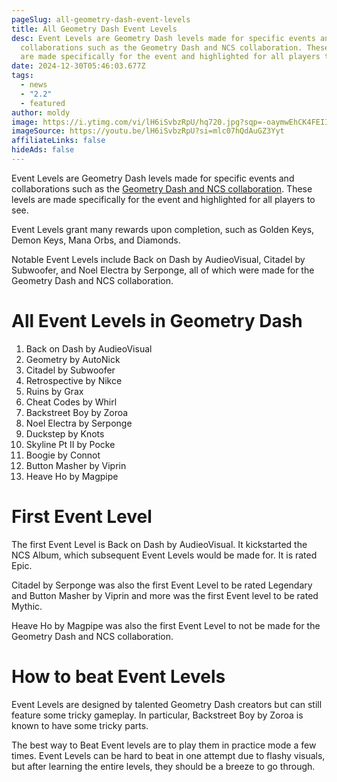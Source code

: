 ```yaml
---
pageSlug: all-geometry-dash-event-levels
title: All Geometry Dash Event Levels
desc: Event Levels are Geometry Dash levels made for specific events and
  collaborations such as the Geometry Dash and NCS collaboration. These levels
  are made specifically for the event and highlighted for all players to see.
date: 2024-12-30T05:46:03.677Z
tags:
  - news
  - "2.2"
  - featured
author: moldy
image: https://i.ytimg.com/vi/lH6iSvbzRpU/hq720.jpg?sqp=-oaymwEhCK4FEIIDSFryq4qpAxMIARUAAAAAGAElAADIQj0AgKJD&rs=AOn4CLDVSbsXwiQgtKfPVfMEHpxlYhg2oA
imageSource: https://youtu.be/lH6iSvbzRpU?si=mlc07hQdAuGZ3Yyt
affiliateLinks: false
hideAds: false
---
```

Event Levels are Geometry Dash levels made for specific events and collaborations such as the [Geometry Dash and NCS collaboration](/posts/ncs-added-to-geometry-dash-music-library/). These levels are made specifically for the event and highlighted for all players to see.

Event Levels grant many rewards upon completion, such as Golden Keys, Demon Keys, Mana Orbs, and Diamonds.

Notable Event Levels include Back on Dash by AudieoVisual, Citadel by Subwoofer, and Noel Electra by Serponge, all of which were made for the Geometry Dash and NCS collaboration.

# All Event Levels in Geometry Dash

1. Back on Dash by AudieoVisual
2. Geometry by AutoNick
3. Citadel by Subwoofer
4. Retrospective by Nikce
5. Ruins by Grax
6. Cheat Codes by Whirl
7. Backstreet Boy by Zoroa
8. Noel Electra by Serponge
9. Duckstep by Knots
10. Skyline Pt II by Pocke
11. Boogie by Connot
12. Button Masher by Viprin
13. Heave Ho by Magpipe

# First Event Level

The first Event Level is Back on Dash by AudieoVisual. It kickstarted the NCS Album, which subsequent Event Levels would be made for. It is rated Epic.

Citadel by Serponge was also the first Event Level to be rated Legendary and Button Masher by Viprin and more was the first Event level to be rated Mythic.

Heave Ho by Magpipe was also the first Event Level to not be made for the Geometry Dash and NCS collaboration. 

# How to beat Event Levels

Event Levels are designed by talented Geometry Dash creators but can still feature some tricky gameplay. In particular, Backstreet Boy by Zoroa is known to have some tricky parts.

The best way to Beat Event levels are to play them in practice mode a few times. Event Levels can be hard to beat in one attempt due to flashy visuals, but after learning the entire levels, they should be a breeze to go through.